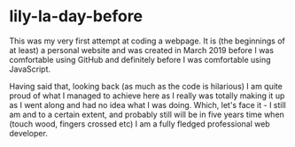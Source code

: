 # lily-la-day-before


This was my very first attempt at coding a webpage. It is (the beginnings of at least) a personal website and was created in March 2019 before I was comfortable using GitHub and definitely before I was comfortable using JavaScript.

Having said that, looking back (as much as the code is hilarious) I am quite proud of what I managed to achieve here as I really was totally making it up as I went along and had no idea what I was doing. Which, let's face it - I still am and to a certain extent, and probably still will be in five years time when (touch wood, fingers crossed etc) I am a fully fledged professional web developer. 



